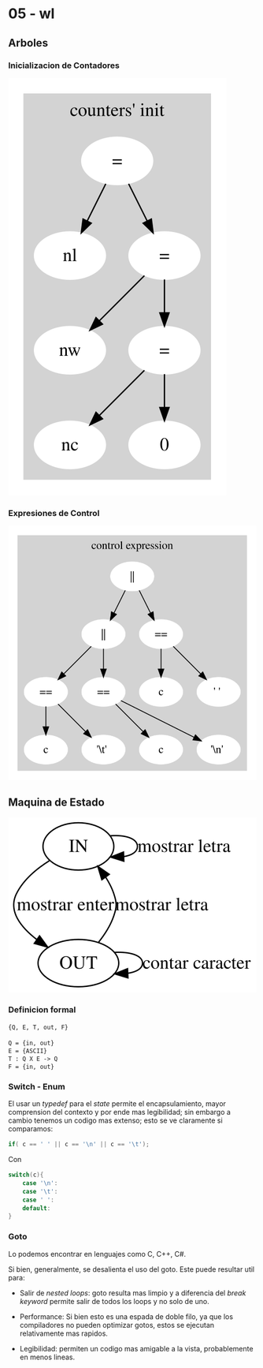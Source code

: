 # 05 - wl

## Arboles

### Inicializacion de Contadores

![ci](dot/ci.dot.svg)

### Expresiones de Control

![ce](dot/ce.dot.svg)

## Maquina de Estado

![wl](dot/wl.svg)


### Definicion formal

```
{Q, E, T, out, F}

Q = {in, out}
E = {ASCII}
T : Q X E -> Q
F = {in, out}
```

### Switch - Enum

El usar un *typedef* para el *state* permite el encapsulamiento, mayor comprension del contexto y por ende mas legibilidad; sin embargo a cambio tenemos un codigo mas extenso; esto se ve claramente si comparamos:

```c
if( c == ' ' || c == '\n' || c == '\t');
```

Con

```c
switch(c){
    case '\n':
    case '\t':
    case ' ':
    default:
}
```


### Goto

Lo podemos encontrar en lenguajes como C, C++, C#.

Si bien, generalmente, se desalienta el uso del goto. Este puede resultar util para:

- Salir de *nested loops*: goto resulta mas limpio y a diferencia del *break keyword* permite salir de todos los loops y no solo de uno.

- Performance: Si bien esto es una espada de doble filo, ya que los compiladores no pueden optimizar gotos, estos se ejecutan relativamente mas rapidos.

- Legibilidad: permiten un codigo mas amigable a la vista, probablemente en menos lineas.